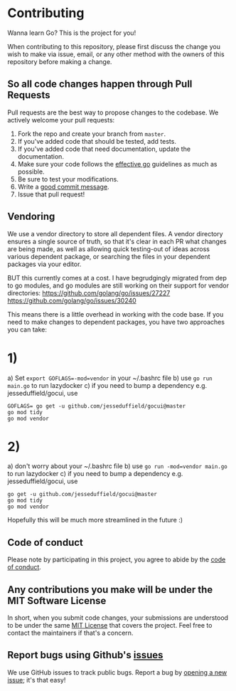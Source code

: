 # Contributing

Wanna learn Go? This is the project for you!

When contributing to this repository, please first discuss the change you wish
to make via issue, email, or any other method with the owners of this repository
before making a change.

## So all code changes happen through Pull Requests

Pull requests are the best way to propose changes to the codebase. We actively
welcome your pull requests:

1. Fork the repo and create your branch from `master`.
2. If you've added code that should be tested, add tests.
3. If you've added code that need documentation, update the documentation.
4. Make sure your code follows the [effective go](https://golang.org/doc/effective_go.html) guidelines as much as possible.
5. Be sure to test your modifications.
6. Write a [good commit message](http://tbaggery.com/2008/04/19/a-note-about-git-commit-messages.html).
7. Issue that pull request!

## Vendoring

We use a vendor directory to store all dependent files. A vendor directory ensures a single source of truth, so that it's clear in each PR what changes are being made, as well as allowing quick testing-out of ideas across various dependent package, or searching the files in your dependent packages via your editor.

BUT this currently comes at a cost. I have begrudgingly migrated from dep to go modules, and go modules are still working on their support for vendor directories:
https://github.com/golang/go/issues/27227
https://github.com/golang/go/issues/30240

This means there is a little overhead in working with the code base. If you need to make changes to dependent packages, you have two approaches you can take:

# 1)

a) Set `export GOFLAGS=-mod=vendor` in your ~/.bashrc file
b) use `go run main.go` to run lazydocker
c) if you need to bump a dependency e.g. jesseduffield/gocui, use

```
GOFLAGS= go get -u github.com/jesseduffield/gocui@master
go mod tidy
go mod vendor
```

# 2)

a) don't worry about your ~/.bashrc file
b) use `go run -mod=vendor main.go` to run lazydocker
c) if you need to bump a dependency e.g. jesseduffield/gocui, use

```
go get -u github.com/jesseduffield/gocui@master
go mod tidy
go mod vendor
```

Hopefully this will be much more streamlined in the future :)

## Code of conduct

Please note by participating in this project, you agree to abide by the [code of conduct].

[code of conduct]: https://github.com/khulnasoft/lazydocker/blob/master/CODE-OF-CONDUCT.md

## Any contributions you make will be under the MIT Software License

In short, when you submit code changes, your submissions are understood to be
under the same [MIT License](http://choosealicense.com/licenses/mit/) that
covers the project. Feel free to contact the maintainers if that's a concern.

## Report bugs using Github's [issues](https://github.com/khulnasoft/lazydocker/issues)

We use GitHub issues to track public bugs. Report a bug by [opening a new
issue](https://github.com/khulnasoft/lazydocker/issues/new); it's that easy!
